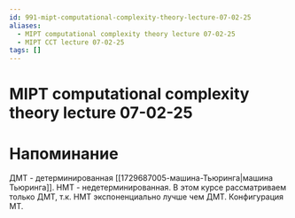 ```yaml
---
id: 991-mipt-computational-complexity-theory-lecture-07-02-25
aliases:
  - MIPT computational complexity theory lecture 07-02-25
  - MIPT CCT lecture 07-02-25
tags: []
---
```


# MIPT computational complexity theory lecture 07-02-25
# Напоминание
ДМТ - детерминированная [[1729687005-машина-Тьюринга|машина Тьюринга]].
НМТ - недетерминированная.
В этом курсе рассматриваем только ДМТ, т.к. НМТ экспоненциально лучше чем ДМТ.
Конфигурация МТ.


